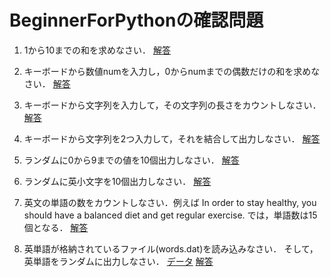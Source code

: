 # BeginnerForPythonの確認問題

1. 1から10までの和を求めなさい．
[解答](./No1.py)

2. キーボードから数値numを入力し，0からnumまでの偶数だけの和を求めなさい．
[解答](./No2.py)

3. キーボードから文字列を入力して，その文字列の長さをカウントしなさい．
[解答](./No3.py)

4. キーボードから文字列を2つ入力して，それを結合して出力しなさい．
[解答](./No4.py)

5.  ランダムに0から9までの値を10個出力しなさい．
[解答](./No5.py)

6. ランダムに英小文字を10個出力しなさい．
[解答](./No6.py)

7. 英文の単語の数をカウントしなさい．例えば
In order to stay healthy, you should have a balanced diet and get regular exercise.
では，単語数は15個となる．
[解答](./No7.py)

8. 英単語が格納されているファイル(words.dat)を読み込みなさい．
そして，英単語をランダムに出力しなさい．
[データ](./words.dat)
[解答](./No8.py)
